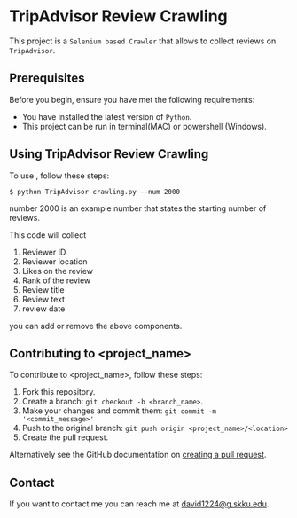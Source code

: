 
#  TripAdvisor Review Crawling

<!--- These are examples. See https://shields.io for others or to customize this set of shields. You might want to include dependencies, project status and licence info here --->

This project is a `Selenium based Crawler` that allows to collect reviews on `TripAdvisor`.

## Prerequisites

Before you begin, ensure you have met the following requirements:
<!--- These are just example requirements. Add, duplicate or remove as required --->
* You have installed the latest version of `Python`.
* This project can be run in terminal(MAC) or powershell (Windows).
## Using TripAdvisor Review Crawling

To use <TripAdvisor Review Crawling>, follow these steps:

```
$ python TripAdvisor crawling.py --num 2000
```
number 2000 is an example number that states the starting number of reviews.

This code will collect 
1. Reviewer ID
2. Reviewer location
3. Likes on the review
4. Rank of the review
5. Review title
6. Review text
7. review date

you can add or remove the above components.


## Contributing to <project_name>
<!--- If your README is long or you have some specific process or steps you want contributors to follow, consider creating a separate CONTRIBUTING.md file--->
To contribute to <project_name>, follow these steps:

1. Fork this repository.
2. Create a branch: `git checkout -b <branch_name>`.
3. Make your changes and commit them: `git commit -m '<commit_message>'`
4. Push to the original branch: `git push origin <project_name>/<location>`
5. Create the pull request.

Alternatively see the GitHub documentation on [creating a pull request](https://help.github.com/en/github/collaborating-with-issues-and-pull-requests/creating-a-pull-request).


## Contact

If you want to contact me you can reach me at <david1224@g.skku.edu>.
